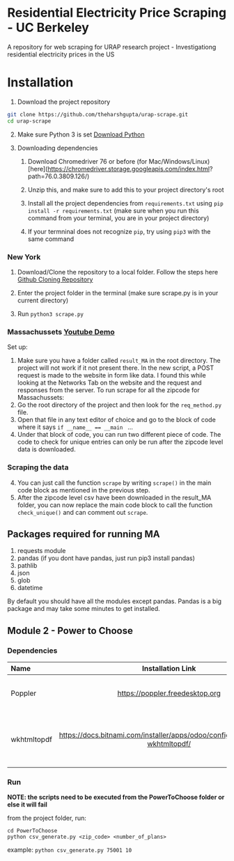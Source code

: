 # Residential Electricity Price Scraping - UC Berkeley
A repository for web scraping for URAP research project - Investigationg residential electricity prices in the US

# Installation

1. Download the project repository
```bash
git clone https://github.com/theharshgupta/urap-scrape.git
cd urap-scrape
```
2. Make sure Python 3 is set [Download Python](https://www.python.org/downloads/)

3. Downloading dependencies 

    1. Download Chromedriver 76 or before (for Mac/Windows/Linux) [here](https://chromedriver.storage.googleapis.com/index.html?    path=76.0.3809.126/)

    2. Unzip this, and make sure to add this to your project directory's root
    
    3. Install all the project dependencies from `requirements.txt` using `pip install -r requirements.txt` (make sure when you run this command from your terminal, you are in your project directory)

    4. If your termninal does not recognize `pip`, try using `pip3` with the same command

### New York 

1. Download/Clone the repository to a local folder. Follow the steps here [Github Cloning Repository](https://help.github.com/en/github/creating-cloning-and-archiving-repositories/cloning-a-repository)

2. Enter the project folder in the terminal (make sure scrape.py is in your current directory)

3. Run `python3 scrape.py`

### Massachussets [Youtube Demo](https://www.youtube.com/watch?v=hpB_RoIlrFI&list=PLpSsC5dbVHV-Uf1VJ2ekMPUIohRoZYe8n&index=1)
Set up: 
1. Make sure you have a folder called `result_MA` in the root directory. The project will not work if it not present there.
In the new script, a POST request is made to the website in form like data. I found this while looking at the Networks Tab on the website and the request and responses from the server. 
To run scrape for all the zipcode for Massachussets: 
1. Go the root directory of the project and then look for the `req_method.py` file. 
2. Open that file in any text editor of choice and go to the block of code where it says `if __name__ == __main ` ...
3. Under that block of code, you can run two different piece of code. The code to check for unique entries can only be run after the zipcode level data is downloaded. 

### Scraping the data                                           
4. You can just call the function `scrape` by writing `scrape()` in the main code block as mentioned in the previous step. 
5. After the zipcode level csv have been downloaded in the result_MA folder, you can now replace the main code block to call the function `check_unique()` and can comment out `scrape`. 
## Packages required for running MA

1. requests module 
2. pandas (if you dont have pandas, just run pip3 install pandas)
3. pathlib
4. json 
5. glob
6. datetime 

By default you should have all the modules except pandas. Pandas is a big package and may take some minutes to get installed. 

## Module 2 - Power to Choose  

### Dependencies

| Name          | Installation Link                             | Purpose                                   |
| :---          |    :----:                                     |          ---:                             |
| Poppler       | https://poppler.freedesktop.org               | Used to perform OCR on PDfs               |
| wkhtmltopdf   | https://docs.bitnami.com/installer/apps/odoo/configuration/install-wkhtmltopdf/        | Used to convert HTML pages into PDFs      |

### Run

**NOTE: the scripts need to be executed from the PowerToChoose folder or else it will fail**

from the project folder, run:
```
cd PowerToChoose
python csv_generate.py <zip_code> <number_of_plans>
```

example:
`python csv_generate.py 75001 10`
